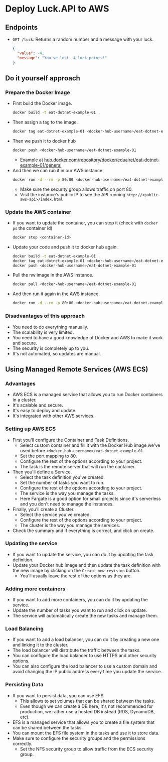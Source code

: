 # Deploy Luck.API to AWS

## Endpoints

- `GET /luck`: Returns a random number and a message with your luck.
  ```json
  {
    "value": -4,
    "message": "You've lost -4 luck points!"
  }
  ```

## Do it yourself approach

### Prepare the Docker Image

- First build the Docker image.
  ```bash
  docker build -t eat-dotnet-example-01 .
  ```
- Then assign a tag to the image.
  ```bash
  docker tag eat-dotnet-example-01 <docker-hub-username>/eat-dotnet-example-01
  ```
- Then we push it to docker hub
  ```bash
  docker push <docker-hub-username>/eat-dotnet-example-01
  ```
  - Example at [hub.docker.com/repository/docker/eduairet/eat-dotnet-example-01/general](https://hub.docker.com/repository/docker/eduairet/eat-dotnet-example-01/general)
- And then we can run it in our AWS instance.
  ```bash
  docker run -d --rm -p 80:80 <docker-hub-username>/eat-dotnet-example-01
  ```
  - Make sure the security group allows traffic on port 80.
  - Visit the instance's public IP to see the API running `http://<public-aws-api>/index.html`

### Update the AWS container

- If you want to update the container, you can stop it (check with `docker ps` the container id)
  ```bash
  docker stop <container-id>
  ```
- Update your code and push it to docker hub again.
  ```bash
  docker build -t eat-dotnet-example-01 .
  docker tag eat-dotnet-example-01 <docker-hub-username>/eat-dotnet-example-01
  docker push <docker-hub-username>/eat-dotnet-example-01
  ```
- Pull the nw image in the AWS instance.
  ```bash
  docker pull <docker-hub-username>/eat-dotnet-example-01
  ```
- And then run it again in the AWS instance.
  ```bash
  docker run -d --rm -p 80:80 <docker-hub-username>/eat-dotnet-example-01
  ```

### Disadvantages of this approach

- You need to do everything manually.
- The scalability is very limited.
- You need to have a good knowledge of Docker and AWS to make it work and secure.
- The security is completely up to you.
- It's not automated, so updates are manual.

## Using Managed Remote Services (AWS ECS)

### Advantages

- AWS ECS is a managed service that allows you to run Docker containers in a cluster.
- It's scalable and secure.
- It's easy to deploy and update.
- It's integrated with other AWS services.

### Setting up AWS ECS

- First you'll configure the Container and Task Definitions.
  - Select custom container and fill it with the Docker Hub image we've used before `<docker-hub-username>/eat-dotnet-example-01`.
  - Set the port mapping to 80.
  - Configure the rest of the options according to your project.
  - The task is the remote server that will run the container.
- Then you'll define a Service.
  - Select the task definition you've created.
  - Set the number of tasks you want to run.
  - Configure the rest of the options according to your project.
  - The service is the way you manage the tasks.
  - Here Fargate is a good option for small projects since it's serverless and you don't need to manage the instances.
- Finally, you'll create a Cluster.
  - Select the service you've created.
  - Configure the rest of the options according to your project.
  - The cluster is the way you manage the services.
- Check the summary and if everything is correct, and click on create.

### Updating the service

- If you want to update the service, you can do it by updating the task definition.
- Update your Docker hub image and then update the task definition with the new image by clicking on the `Create new revision` button.
  - You'll usually leave the rest of the options as they are.

### Adding more containers

- If you want to add more containers, you can do it by updating the service.
- Update the number of tasks you want to run and click on update.
- The service will automatically create the new tasks and manage them.

### Load Balancing

- If you want to add a load balancer, you can do it by creating a new one and linking it to the cluster.
- The load balancer will distribute the traffic between the tasks.
- You can configure the load balancer to use HTTPS and other security options.
- You can also configure the load balancer to use a custom domain and avoid changing the IP public address every time you update the service.

### Persisting Data

- If you want to persist data, you can use EFS
  - This allows to set volumes that can be shared between the tasks.
  - Even though we can create a DB here, it's not recommended for production, we rather use a hosted DB instead (RDS, DynamoDB, etc).
- EFS is a managed service that allows you to create a file system that can be shared between the tasks.
- You can mount the EFS file system in the tasks and use it to store data.
- Make sure to configure the security groups and the permissions correctly.
  - Set the NFS security group to allow traffic from the ECS security group.
